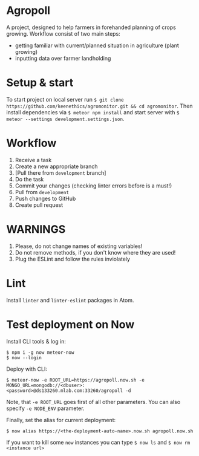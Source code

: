 # Agropoll

A project, designed to help farmers in forehanded planning of crops growing. Workflow consist of two main steps:
* getting familiar with current/planned situation in agriculture (plant growing)
* inputting data over farmer landholding

# Setup & start

To start project on local server run `$ git clone https://github.com/keenethics/agromonitor.git && cd agromonitor`.
Then install dependencies via `$ meteor npm install` and start server with `$ meteor --settings development.settings.json`.

# Workflow

1. Receive a task
2. Create a new appropriate branch
3. [Pull there from `development` branch]
4. Do the task
5. Commit your changes (checking linter errors before is a must!)
6. Pull from `development`
7. Push changes to GitHub
8. Create pull request

# WARNINGS

1. Please, do not change names of existing variables!
2. Do not remove methods, if you don't know where they are used!
3. Plug the ESLint and follow the rules inviolately

# Lint

Install `linter` and `linter-eslint` packages in Atom.

# Test deployment on Now

Install CLI tools & log in:
```
$ npm i -g now meteor-now
$ now --login
```

Deploy with CLI:
```
$ meteor-now -e ROOT_URL=https://agropoll.now.sh -e MONGO_URL=mongodb://<dbuser>:<password>@ds133260.mlab.com:33260/agropoll -d
```
Note, that `-e ROOT_URL` goes first of all other parameters.
You can also specify `-e NODE_ENV` parameter.

Finally, set the alias for current deployment:
```
$ now alias https://<the-deployment-auto-name>.now.sh agropoll.now.sh
```

If you want to kill some `now` instances you can type `$ now ls` and `$ now rm <instance url>`
